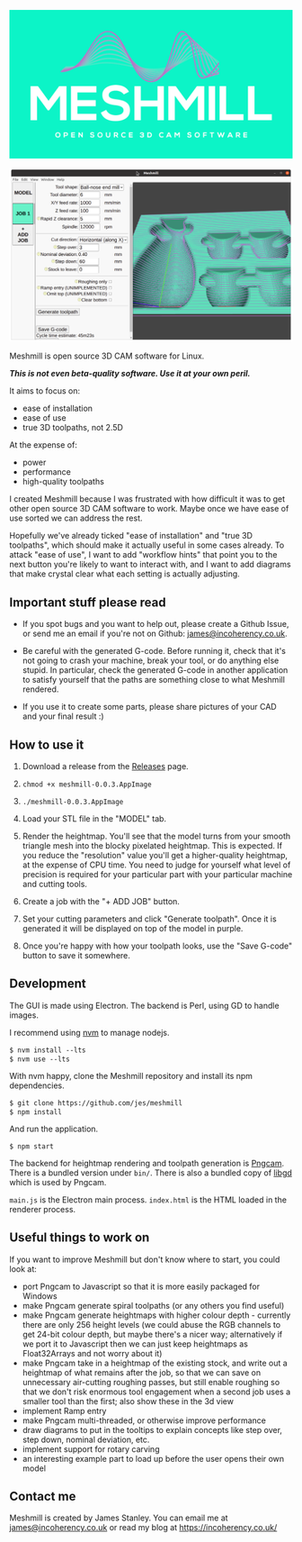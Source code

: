 ![Meshmill](img/logo.png)

![Screenshot](img/screenshot.png)

Meshmill is open source 3D CAM software for Linux.

***This is not even beta-quality software. Use it at your own peril.***

It aims to focus on:

 * ease of installation
 * ease of use
 * true 3D toolpaths, not 2.5D

At the expense of:

 * power
 * performance
 * high-quality toolpaths

I created Meshmill because I was frustrated with how difficult it was to get other open source
3D CAM software to work. Maybe once we have ease of use sorted we can address the rest.

Hopefully we've already ticked "ease of installation" and "true 3D toolpaths", which should
make it actually useful in some cases already.
To attack "ease of use", I want to add
"workflow hints" that point you to the next button you're likely to want to interact with, and
I want to add diagrams that make crystal clear what each setting is actually adjusting.

## Important stuff please read

* If you spot bugs and you want to help out, please
create a Github Issue, or send me an email if you're not on Github: james@incoherency.co.uk.

* Be careful with the generated G-code. Before running it, check that it's not going to crash your machine, break your tool, or
do anything else stupid. In particular, check the generated G-code in another application to satisfy yourself that the
paths are something close to what Meshmill rendered.

* If you use it to create some parts, please share pictures of your CAD and your final result :)

## How to use it

1. Download a release from the [Releases](https://github.com/jes/meshmill/releases) page.

2. `chmod +x meshmill-0.0.3.AppImage`

3. `./meshmill-0.0.3.AppImage`

4. Load your STL file in the "MODEL" tab.

5. Render the heightmap. You'll see that the model turns from your smooth triangle mesh into the blocky pixelated heightmap.
This is expected. If you reduce the "resolution" value you'll get a higher-quality heightmap, at the expense of CPU time.
You need to judge for yourself what level of precision is required for your particular part with your particular machine
and cutting tools.

6. Create a job with the "+ ADD JOB" button.

7. Set your cutting parameters and click "Generate toolpath". Once it is generated it will be displayed on
top of the model in purple.

8. Once you're happy with how your toolpath looks, use the "Save G-code" button to save it somewhere.

## Development

The GUI is made using Electron. The backend is Perl, using GD to handle images.

I recommend using [nvm](https://github.com/nvm-sh/nvm) to manage nodejs.

    $ nvm install --lts
    $ nvm use --lts

With nvm happy, clone the Meshmill repository and install its npm dependencies.

    $ git clone https://github.com/jes/meshmill
    $ npm install

And run the application.

    $ npm start

The backend for heightmap rendering and toolpath generation is [Pngcam](https://github.com/jes/pngcam).
There is a bundled version under `bin/`. There is also a bundled copy of [libgd](https://libgd.github.io/)
which is used by Pngcam.

`main.js` is the Electron main process. `index.html` is the HTML loaded in the renderer process.

## Useful things to work on

If you want to improve Meshmill but don't know where to start, you could look at:

 * port Pngcam to Javascript so that it is more easily packaged for Windows
 * make Pngcam generate spiral toolpaths (or any others you find useful)
 * make Pngcam generate heightmaps with higher colour depth - currently there are only 256 height levels (we could abuse the RGB channels to get 24-bit colour depth, but maybe there's a nicer way; alternatively if we port it to Javascript then we can just keep heightmaps as Float32Arrays and not worry about it)
 * make Pngcam take in a heightmap of the existing stock, and write out a heightmap of what remains after the job, so that we can save on unnecessary air-cutting roughing passes, but still enable roughing so that we don't risk enormous tool engagement when a second job uses a smaller tool than the first; also show these in the 3d view
 * implement Ramp entry
 * make Pngcam multi-threaded, or otherwise improve performance
 * draw diagrams to put in the tooltips to explain concepts like step over, step down, nominal deviation, etc.
 * implement support for rotary carving
 * an interesting example part to load up before the user opens their own model

## Contact me

Meshmill is created by James Stanley. You can email me at james@incoherency.co.uk or read my blog at
https://incoherency.co.uk/
